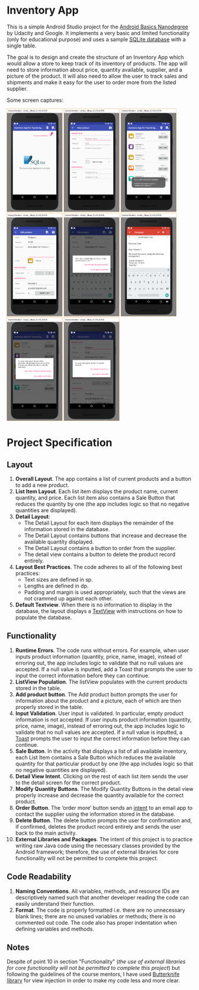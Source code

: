 # Inventory App
This is a simple Android Studio project for the [Android Basics Nanodegree](https://www.udacity.com/course/android-basics-nanodegree-by-google--nd803) by Udacity and Google. It implements a very basic and limited functionality (only for educational purpose) and uses a sample [SQLite database](https://developer.android.com/reference/android/database/sqlite/package-summary.html) with a single table.

The goal is to design and create the structure of an Inventory App which would allow a store to keep track of its inventory of products. The app will need to store information about price, quantity available, supplier, and a picture of the product. It will also need to allow the user to track sales and shipments and make it easy for the user to order more from the listed supplier.

Some screen captures:

<IMG src="https://github.com/dburgosp/InventoryApp/blob/master/img_empty_database.jpg?raw=true" width="150" height="279" title="Empty Database" alt="Empty Database"/> <IMG src="https://github.com/dburgosp/InventoryApp/blob/master/img_new_product.jpg?raw=true" width="150" height="279" title="New product" alt="New product"/> <IMG src="https://github.com/dburgosp/InventoryApp/blob/master/img_products_list.jpg?raw=true" width="150" height="279" title="Product list" alt="Product list"/> <IMG src="https://github.com/dburgosp/InventoryApp/blob/master/img_edit_product.jpg?raw=true" width="150" height="279" title="Edit product" alt="Edit product"/> <IMG src="https://github.com/dburgosp/InventoryApp/blob/master/img_exit_editing.jpg?raw=true" width="150" height="279" title="Closing edit layout" alt="Closing edit layout"/> <IMG src="https://github.com/dburgosp/InventoryApp/blob/master/img_supplier_order.jpg?raw=true" width="150" height="279" title="Order to supplier" alt="Order to supplier"/> <IMG src="https://github.com/dburgosp/InventoryApp/blob/master/img_delete_all.jpg?raw=true" width="150" height="279" title="Delete all products" alt="Delete all products"/> <IMG src="https://github.com/dburgosp/InventoryApp/blob/master/img_delete_product.jpg?raw=true" width="150" height="279" title="Delete one product" alt="Delete one product"/>

# Project Specification

## Layout

1. **Overall Layout**. The app contains a list of current products and a button to add a new product.
2. **List Item Layout**. Each list item displays the product name, current quantity, and price. Each list item also contains a Sale Button that reduces the quantity by one (the app includes logic so that no negative quantities are displayed).
3. **Detail Layout**:
   * The Detail Layout for each item displays the remainder of the information stored in the database.
   * The Detail Layout contains buttons that increase and decrease the available quantity displayed.
   * The Detail Layout contains a button to order from the supplier.
   * The detail view contains a button to delete the product record entirely.
4. **Layout Best Practices**. The code adheres to all of the following best practices:
   * Text sizes are defined in sp.
   * Lengths are defined in dp.
   * Padding and margin is used appropriately, such that the views are not crammed up against each other.
5. **Default Textview**. When there is no information to display in the database, the layout displays a [TextView](https://developer.android.com/reference/android/widget/TextView.html) with instructions on how to populate the database.

## Functionality
1. **Runtime Errors**. The code runs without errors. For example, when user inputs product information (quantity, price, name, image), instead of erroring out, the app includes logic to validate that no null values are accepted. If a null value is inputted, add a Toast that prompts the user to input the correct information before they can continue.
2. **ListView Population**. The listView populates with the current products stored in the table.
3. **Add product button**. The Add product button prompts the user for information about the product and a picture, each of which are then properly stored in the table.
4. **Input Validation**. User input is validated. In particular, empty product information is not accepted. If user inputs product information (quantity, price, name, image), instead of erroring out, the app includes logic to validate that no null values are accepted. If a null value is inputted, a [Toast](https://developer.android.com/reference/android/widget/Toast.html) prompts the user to input the correct information before they can continue.
5. **Sale Button**. In the activity that displays a list of all available inventory, each List Item contains a Sale Button which reduces the available quantity for that particular product by one (the app includes logic so that no negative quantities are displayed).
6. **Detail View Intent**. Clicking on the rest of each list item sends the user to the detail screen for the correct product.
7. **Modify Quantity Buttons**. The Modify Quantity Buttons in the detail view properly increase and decrease the quantity available for the correct product.
8. **Order Button**. The ‘order more’ button sends an [intent](https://developer.android.com/reference/android/content/Intent.html) to an email app to contact the supplier using the information stored in the database.
9. **Delete Button**. The delete button prompts the user for confirmation and, if confirmed, deletes the product record entirely and sends the user back to the main activity.
10. **External Libraries and Packages**. The intent of this project is to practice writing raw Java code using the necessary classes provided by the Android framework; therefore, the use of external libraries for core functionality will not be permitted to complete this project.

## Code Readability
1. **Naming Conventions**. All variables, methods, and resource IDs are descriptively named such that another developer reading the code can easily understand their function.
2. **Format**. The code is properly formatted i.e. there are no unnecessary blank lines; there are no unused variables or methods; there is no commented out code. The code also has proper indentation when defining variables and methods.

## Notes
Despite of point 10 in section "Functionality" (*the use of external libraries for core functionality will not be permitted to complete this project*) but following the guidelines of the course mentors, I have used [Butterknife library](http://jakewharton.github.io/butterknife/) for view injection in order to make my code less and more clear.
